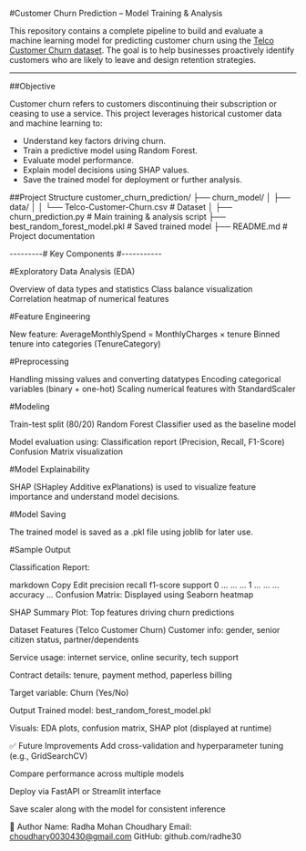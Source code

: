 #Customer Churn Prediction – Model Training & Analysis

This repository contains a complete pipeline to build and evaluate a machine learning model for predicting customer churn using the [Telco Customer Churn dataset](https://www.kaggle.com/datasets/blastchar/telco-customer-churn). 
The goal is to help businesses proactively identify customers who are likely to leave and design retention strategies.

---

##Objective

Customer churn refers to customers discontinuing their subscription or ceasing to use a service. This project leverages historical customer data and machine learning to:

- Understand key factors driving churn.
- Train a predictive model using Random Forest.
- Evaluate model performance.
- Explain model decisions using SHAP values.
- Save the trained model for deployment or further analysis.

##Project Structure
customer_churn_prediction/
├── churn_model/
│ ├── data/
│ │ └── Telco-Customer-Churn.csv # Dataset
│ ├── churn_prediction.py # Main training & analysis script
├── best_random_forest_model.pkl # Saved trained model
├── README.md # Project documentation

---------# Key Components #-----------

#Exploratory Data Analysis (EDA)

Overview of data types and statistics
Class balance visualization
Correlation heatmap of numerical features

#Feature Engineering

New feature: AverageMonthlySpend = MonthlyCharges × tenure
Binned tenure into categories (TenureCategory)

#Preprocessing

Handling missing values and converting datatypes
Encoding categorical variables (binary + one-hot)
Scaling numerical features with StandardScaler

#Modeling

Train-test split (80/20)
Random Forest Classifier used as the baseline model

Model evaluation using:
Classification report (Precision, Recall, F1-Score)
Confusion Matrix visualization

#Model Explainability

SHAP (SHapley Additive exPlanations) is used to visualize feature importance and understand model decisions.

#Model Saving

The trained model is saved as a .pkl file using joblib for later use.

#Sample Output

Classification Report:

markdown
Copy
Edit
precision    recall  f1-score   support
     0          ...       ...      ...
     1          ...       ...      ...
accuracy                             ...
Confusion Matrix: Displayed using Seaborn heatmap

SHAP Summary Plot: Top features driving churn predictions

Dataset Features (Telco Customer Churn)
Customer info: gender, senior citizen status, partner/dependents

Service usage: internet service, online security, tech support

Contract details: tenure, payment method, paperless billing

Target variable: Churn (Yes/No)

Output
Trained model: best_random_forest_model.pkl

Visuals: EDA plots, confusion matrix, SHAP plot (displayed at runtime)

✅ Future Improvements
Add cross-validation and hyperparameter tuning (e.g., GridSearchCV)

Compare performance across multiple models

Deploy via FastAPI or Streamlit interface

Save scaler along with the model for consistent inference

👤 Author
Name: Radha Mohan Choudhary
Email: choudhary0030430@gmail.com
GitHub: github.com/radhe30

